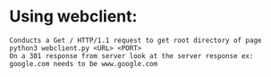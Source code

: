 # Using webclient:
    Conducts a Get / HTTP/1.1 request to get root directory of page
    python3 webclient.py <URL> <PORT>
    On a 301 response from server look at the server response ex: google.com needs to be www.google.com

